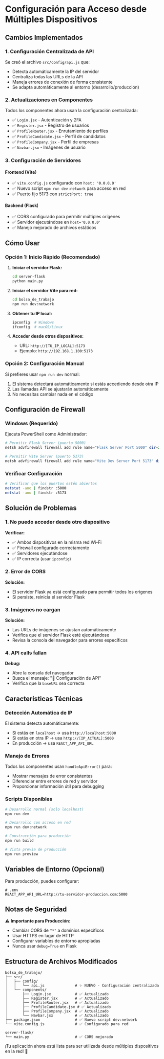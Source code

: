 # Configuración para Acceso desde Múltiples Dispositivos

## Cambios Implementados

### 1. Configuración Centralizada de API

Se creó el archivo `src/config/api.js` que:
- Detecta automáticamente la IP del servidor
- Centraliza todas las URLs de la API
- Maneja errores de conexión de forma consistente
- Se adapta automáticamente al entorno (desarrollo/producción)

### 2. Actualizaciones en Componentes

Todos los componentes ahora usan la configuración centralizada:
- ✅ `Login.jsx` - Autenticación y 2FA
- ✅ `Register.jsx` - Registro de usuarios
- ✅ `ProfileRouter.jsx` - Enrutamiento de perfiles
- ✅ `ProfileCandidate.jsx` - Perfil de candidatos
- ✅ `ProfileCompany.jsx` - Perfil de empresas
- ✅ `Navbar.jsx` - Imágenes de usuario

### 3. Configuración de Servidores

#### Frontend (Vite)
- ✅ `vite.config.js` configurado con `host: '0.0.0.0'`
- ✅ Nuevo script `npm run dev:network` para acceso en red
- ✅ Puerto fijo 5173 con `strictPort: true`

#### Backend (Flask)
- ✅ CORS configurado para permitir múltiples orígenes
- ✅ Servidor ejecutándose en `host='0.0.0.0'`
- ✅ Manejo mejorado de archivos estáticos

## Cómo Usar

### Opción 1: Inicio Rápido (Recomendado)

1. **Iniciar el servidor Flask:**
   ```bash
   cd server-flask
   python main.py
   ```

2. **Iniciar el servidor Vite para red:**
   ```bash
   cd bolsa_de_trabajo
   npm run dev:network
   ```

3. **Obtener tu IP local:**
   ```bash
   ipconfig  # Windows
   ifconfig  # macOS/Linux
   ```

4. **Acceder desde otros dispositivos:**
   - URL: `http://[TU_IP_LOCAL]:5173`
   - Ejemplo: `http://192.168.1.100:5173`

### Opción 2: Configuración Manual

Si prefieres usar `npm run dev` normal:

1. El sistema detectará automáticamente si estás accediendo desde otra IP
2. Las llamadas API se ajustarán automáticamente
3. No necesitas cambiar nada en el código

## Configuración de Firewall

### Windows (Requerido)

Ejecuta PowerShell como Administrador:

```powershell
# Permitir Flask Server (puerto 5000)
netsh advfirewall firewall add rule name="Flask Server Port 5000" dir=in action=allow protocol=TCP localport=5000

# Permitir Vite Server (puerto 5173)
netsh advfirewall firewall add rule name="Vite Dev Server Port 5173" dir=in action=allow protocol=TCP localport=5173
```

### Verificar Configuración

```bash
# Verificar que los puertos estén abiertos
netstat -ano | findstr :5000
netstat -ano | findstr :5173
```

## Solución de Problemas

### 1. No puedo acceder desde otro dispositivo

**Verificar:**
- ✅ Ambos dispositivos en la misma red Wi-Fi
- ✅ Firewall configurado correctamente
- ✅ Servidores ejecutándose
- ✅ IP correcta (usar `ipconfig`)

### 2. Error de CORS

**Solución:**
- El servidor Flask ya está configurado para permitir todos los orígenes
- Si persiste, reinicia el servidor Flask

### 3. Imágenes no cargan

**Solución:**
- Las URLs de imágenes se ajustan automáticamente
- Verifica que el servidor Flask esté ejecutándose
- Revisa la consola del navegador para errores específicos

### 4. API calls fallan

**Debug:**
- Abre la consola del navegador
- Busca el mensaje: "🔧 Configuración de API"
- Verifica que la `baseURL` sea correcta

## Características Técnicas

### Detección Automática de IP

El sistema detecta automáticamente:
- Si estás en `localhost` → usa `http://localhost:5000`
- Si estás en otra IP → usa `http://[IP_ACTUAL]:5000`
- En producción → usa `REACT_APP_API_URL`

### Manejo de Errores

Todos los componentes usan `handleApiError()` para:
- Mostrar mensajes de error consistentes
- Diferenciar entre errores de red y servidor
- Proporcionar información útil para debugging

### Scripts Disponibles

```bash
# Desarrollo normal (solo localhost)
npm run dev

# Desarrollo con acceso en red
npm run dev:network

# Construcción para producción
npm run build

# Vista previa de producción
npm run preview
```

## Variables de Entorno (Opcional)

Para producción, puedes configurar:

```env
# .env
REACT_APP_API_URL=http://tu-servidor-produccion.com:5000
```

## Notas de Seguridad

⚠️ **Importante para Producción:**
- Cambiar CORS de `"*"` a dominios específicos
- Usar HTTPS en lugar de HTTP
- Configurar variables de entorno apropiadas
- Nunca usar `debug=True` en Flask

## Estructura de Archivos Modificados

```
bolsa_de_trabajo/
├── src/
│   ├── config/
│   │   └── api.js              # ✨ NUEVO - Configuración centralizada
│   └── components/
│       ├── Login.jsx           # ✅ Actualizado
│       ├── Register.jsx        # ✅ Actualizado
│       ├── ProfileRouter.jsx   # ✅ Actualizado
│       ├── ProfileCandidate.jsx # ✅ Actualizado
│       ├── ProfileCompany.jsx  # ✅ Actualizado
│       └── Navbar.jsx          # ✅ Actualizado
├── package.json                # ✅ Nuevo script dev:network
└── vite.config.js              # ✅ Configurado para red

server-flask/
└── main.py                     # ✅ CORS mejorado
```

¡Tu aplicación ahora está lista para ser utilizada desde múltiples dispositivos en la red! 🚀